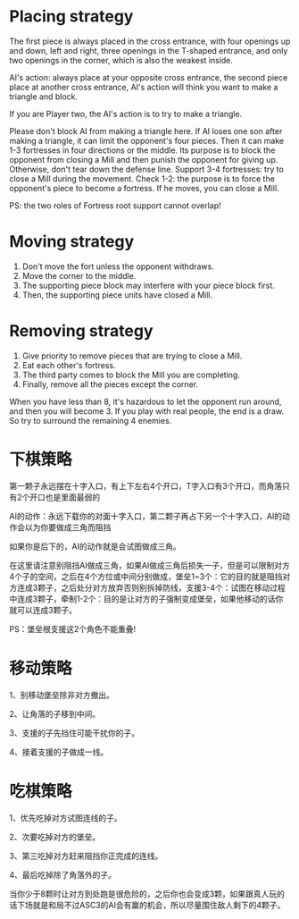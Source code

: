 # Placing strategy

The first piece is always placed in the cross entrance, with four openings up and down, left and right, three openings in the T-shaped entrance, and only two openings in the corner, which is also the weakest inside.

AI's action: always place at your opposite cross entrance, the second piece place at another cross entrance, AI's action will think you want to make a triangle and block.

If you are Player two, the AI's action is to try to make a triangle.

Please don't block AI from making a triangle here. If AI loses one son after making a triangle, it can limit the opponent's four pieces. Then it can make 1-3 fortresses in four directions or the middle. Its purpose is to block the opponent from closing a Mill and then punish the opponent for giving up. Otherwise, don't tear down the defense line. Support 3-4 fortresses: try to close a Mill during the movement. Check 1-2: the purpose is to force the opponent's piece to become a fortress. If he moves, you can close a Mill.

PS: the two roles of Fortress root support cannot overlap!

# Moving strategy

1. Don't move the fort unless the opponent withdraws.
2. Move the corner to the middle.
3. The supporting piece block may interfere with your piece block first.
4. Then, the supporting piece units have closed a Mill.

# Removing strategy

1. Give priority to remove pieces that are trying to close a Mill.
2. Eat each other's fortress.
3. The third party comes to block the Mill you are completing.
4. Finally, remove all the pieces except the corner.

When you have less than 8, it's hazardous to let the opponent run around, and then you will become 3. If you play with real people, the end is a draw. So try to surround the remaining 4 enemies.

# 下棋策略

第一颗子永远摆在十字入口，有上下左右4个开口，T字入口有3个开口，而角落只有2个开口也是里面最弱的

AI的动作：永远下载你的对面十字入口，第二颗子再占下另一个十字入口，AI的动作会以为你要做成三角而阻挡

如果你是后下的，AI的动作就是会试图做成三角。

在这里请注意别阻挡AI做成三角，如果AI做成三角后损失一子，但是可以限制对方4个子的空间，之后在4个方位或中间分别做成，堡垒1~3个：它的目的就是阻挡对方连成3颗子，之后处分对方放弃否则别拆掉防线，支援3-4个：试图在移动过程中连成3颗子，牵制1-2个：目的是让对方的子强制变成堡垒，如果他移动的话你就可以连成3颗子。


PS：堡垒根支援这2个角色不能重叠!

# 移动策略

1、别移动堡垒除非对方撤出。

2、让角落的子移到中间。

3、支援的子先挡住可能干扰你的子。

4、接着支援的子做成一线。


# 吃棋策略

1、优先吃掉对方试图连线的子。

2、次要吃掉对方的堡垒。

3、第三吃掉对方赶来阻挡你正完成的连线。

4、最后吃掉除了角落外的子。

当你少于8颗时让对方到处跑是很危险的，之后你也会变成3颗，如果跟真人玩的话下场就是和局不过ASC3的AI会有赢的机会，所以尽量围住敌人剩下的4颗子。

